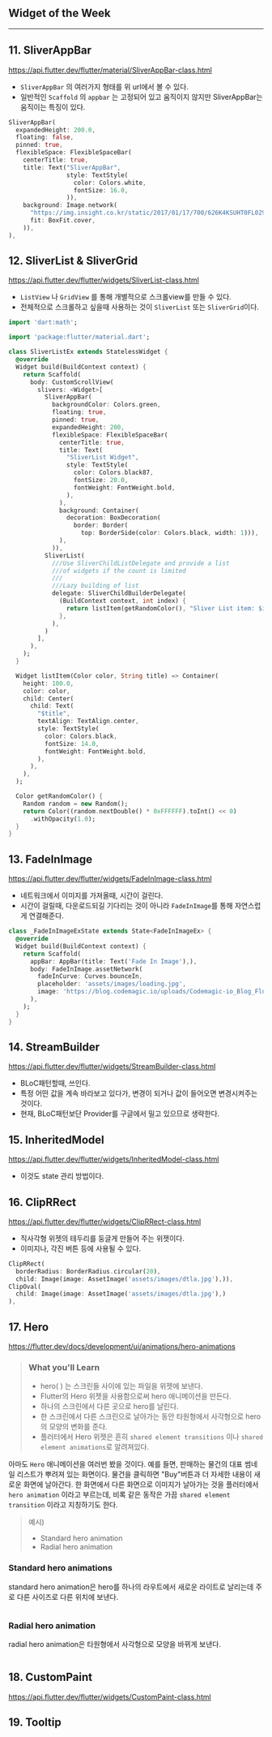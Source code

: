 ## Widget of the Week

---

## 11. SliverAppBar

https://api.flutter.dev/flutter/material/SliverAppBar-class.html

- `SliverAppBar` 의 여러가지 형태를 위 url에서 볼 수 있다.
- 일반적인 `Scaffold` 의 `appbar` 는 고정되어 있고 움직이지 않지만 SliverAppBar는 움직이는 특징이 있다.

```dart
SliverAppBar(
  expandedHeight: 200.0,
  floating: false,
  pinned: true,
  flexibleSpace: FlexibleSpaceBar(
    centerTitle: true,
    title: Text("SliverAppBar",
                style: TextStyle(
                  color: Colors.white,
                  fontSize: 16.0,
                )),
    background: Image.network(
      "https://img.insight.co.kr/static/2017/01/17/700/626K4KSUHT0FL029P107.jpg",
      fit: BoxFit.cover,
    )),
),
```

## 12. SliverList & SliverGrid

https://api.flutter.dev/flutter/widgets/SliverList-class.html

- `ListView` 나 `GridView` 를 통해 개별적으로 스크롤view를 만들 수 있다.
- 전체적으로 스크롤하고 싶을때 사용하는 것이 `SliverList` 또는 `SliverGrid`이다.

```dart
import 'dart:math';

import 'package:flutter/material.dart';

class SliverListEx extends StatelessWidget {
  @override
  Widget build(BuildContext context) {
    return Scaffold(
      body: CustomScrollView(
        slivers: <Widget>[
          SliverAppBar(
            backgroundColor: Colors.green,
            floating: true,
            pinned: true,
            expandedHeight: 200,
            flexibleSpace: FlexibleSpaceBar(
              centerTitle: true,
              title: Text(
                "SliverList Widget",
                style: TextStyle(
                  color: Colors.black87,
                  fontSize: 20.0,
                  fontWeight: FontWeight.bold,
                ),
              ),
              background: Container(
                decoration: BoxDecoration(
                  border: Border(
                    top: BorderSide(color: Colors.black, width: 1))),
              ),
            )),
          SliverList(
            ///Use SliverChildListDelegate and provide a list
            ///of widgets if the count is limited
            ///
            ///Lazy building of list
            delegate: SliverChildBuilderDelegate(
              (BuildContext context, int index) {
                return listItem(getRandomColor(), "Sliver List item: $index");
              },
            ),
          )
        ],
      ),
    );
  }

  Widget listItem(Color color, String title) => Container(
    height: 100.0,
    color: color,
    child: Center(
      child: Text(
        "$title",
        textAlign: TextAlign.center,
        style: TextStyle(
          color: Colors.black,
          fontSize: 14.0,
          fontWeight: FontWeight.bold,
        ),
      ),
    ),
  );

  Color getRandomColor() {
    Random random = new Random();
    return Color((random.nextDouble() * 0xFFFFFF).toInt() << 0)
      .withOpacity(1.0);
  }
}

```



## 13. FadeInImage

https://api.flutter.dev/flutter/widgets/FadeInImage-class.html

- 네트워크에서 이미지를 가져올때, 시간이 걸린다.
- 시간이 걸릴때, 다운로드되길 기다리는 것이 아니라 `FadeInImage`를 통해 자연스럽게 연결해준다.

```dart
class _FadeInImageExState extends State<FadeInImageEx> {
  @override
  Widget build(BuildContext context) {
    return Scaffold(
      appBar: AppBar(title: Text('Fade In Image'),),
      body: FadeInImage.assetNetwork(
        fadeInCurve: Curves.bounceIn,
        placeholder: 'assets/images/loading.jpg',
        image: 'https://blog.codemagic.io/uploads/Codemagic-io_Blog_Flutter-Versus-Other-Mobile-Development-Frameworks_2.png',
      ),
    );
  }
}
```



## 14. StreamBuilder

https://api.flutter.dev/flutter/widgets/StreamBuilder-class.html

- BLoC패턴할때, 쓰인다.
- 특정 어떤 값을 계속 바라보고 있다가, 변경이 되거나 값이 들어오면 변경시켜주는 것이다.
- 현재, BLoC패턴보단 Provider를 구글에서 밀고 있으므로 생략한다.



## 15. InheritedModel

https://api.flutter.dev/flutter/widgets/InheritedModel-class.html

- 이것도 state 관리 방법이다.



## 16. ClipRRect

https://api.flutter.dev/flutter/widgets/ClipRRect-class.html

- 직사각형 위젯의 테두리를 둥글게 만들어 주는 위젯이다.
- 이미지나, 각진 버튼 등에 사용될 수 있다.

```dart
ClipRRect(
  borderRadius: BorderRadius.circular(20),
  child: Image(image: AssetImage('assets/images/dtla.jpg'),)),
ClipOval(
  child: Image(image: AssetImage('assets/images/dtla.jpg'),)
),
```



## 17. Hero

https://flutter.dev/docs/development/ui/animations/hero-animations

> ### What you'll Learn
>
> - hero( ) 는 스크린들 사이에 있는 파일을 위젯에 보낸다.
> - Flutter의 Hero 위젯을 사용함으로써 hero 애니메이션을 만든다.
> - 하나의 스크린에서 다른 곳으로 hero를 날린다.
> - 한 스크린에서 다른 스크린으로 날아가는 동안 타원형에서 사각형으로 hero의 모양의 변화를 준다.
> - 플러터에서 Hero 위젯은 흔히 `shared element transitions` 이나 `shared element animations`로 알려져있다.

아마도 `Hero` 애니메이션을 여러번 봤을 것이다. 예를 들면, 판매하는 물건의 대표 썸네일 리스트가 뿌려져 있는 화면이다. 물건을 클릭하면 "Buy"버튼과 더 자세한 내용이 새로운 화면에 날아간다. 한 화면에서 다른 화면으로 이미지가 날아가는 것을 플러터에서 `hero animation` 이라고 부르는데, 비록 같은 동작은 가끔 `shared element transition` 이라고 지칭하기도 한다.

> 예시)
>
> - Standard hero animation
> - Radial hero animation

### Standard hero animations

standard hero animation은 hero를 하나의 라우트에서 새로운 라이트로 날리는데 주로 다른 사이즈로 다른 위치에 보낸다.

```

```



### Radial hero animation

radial hero animation은 타원형에서 사각형으로 모양을 바뀌게 보낸다.

```

```



## 18. CustomPaint

https://api.flutter.dev/flutter/widgets/CustomPaint-class.html

## 19. Tooltip




